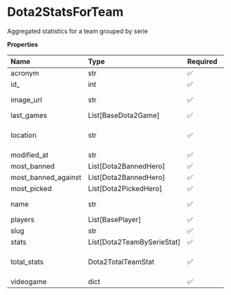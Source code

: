 # Dota2StatsForTeam

Aggregated statistics for a team grouped by serie

**Properties**

| Name                | Type                       | Required | Description                      |
| :------------------ | :------------------------- | :------- | :------------------------------- |
| acronym             | str                        | ✅       |                                  |
| id\_                | int                        | ✅       |                                  |
| image_url           | str                        | ✅       | URL of the team logo             |
| last_games          | List[BaseDota2Game]        | ✅       |                                  |
| location            | str                        | ✅       | The team's organization location |
| modified_at         | str                        | ✅       |                                  |
| most_banned         | List[Dota2BannedHero]      | ✅       |                                  |
| most_banned_against | List[Dota2BannedHero]      | ✅       |                                  |
| most_picked         | List[Dota2PickedHero]      | ✅       |                                  |
| name                | str                        | ✅       | The name of the team.            |
| players             | List[BasePlayer]           | ✅       |                                  |
| slug                | str                        | ✅       |                                  |
| stats               | List[Dota2TeamBySerieStat] | ✅       |                                  |
| total_stats         | Dota2TotalTeamStat         | ✅       | Total Team's statistics          |
| videogame           | dict                       | ✅       |                                  |

<!-- This file was generated by liblab | https://liblab.com/ -->
